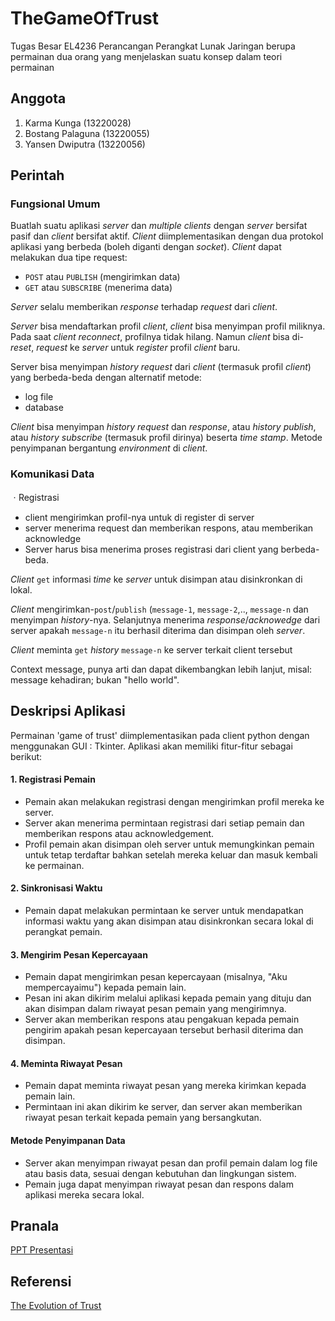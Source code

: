 # TheGameOfTrust

Tugas Besar EL4236 Perancangan Perangkat Lunak Jaringan berupa permainan dua orang yang menjelaskan suatu konsep dalam teori permainan

## Anggota

1. Karma Kunga (13220028)
2. Bostang Palaguna (13220055)
3. Yansen Dwiputra (13220056)

## Perintah

### Fungsional Umum
Buatlah suatu aplikasi _server_ dan _multiple clients_ dengan _server_ bersifat pasif dan _client_ bersifat aktif. _Client_ diimplementasikan dengan dua protokol aplikasi yang berbeda (boleh diganti dengan _socket_). _Client_ dapat melakukan dua tipe request:
- `POST` atau `PUBLISH` (mengirimkan data)
- `GET` atau `SUBSCRIBE` (menerima data)

_Server_ selalu memberikan _response_ terhadap _request_ dari _client_.

_Server_ bisa mendaftarkan profil _client_, _client_ bisa menyimpan profil miliknya. Pada saat _client_ _reconnect_, profilnya tidak hilang. Namun _client_ bisa di-_reset_, _request_ ke _server_ untuk _register_ profil _client_ baru.

Server bisa menyimpan _history request_ dari _client_ (termasuk profil _client_) yang berbeda-beda dengan alternatif metode:
- log file
- database

_Client_ bisa menyimpan _history request_ dan _response_, atau _history publish_, atau _history subscribe_ (termasuk profil dirinya) beserta _time stamp_. Metode penyimpanan bergantung _environment_ di _client_.

### Komunikasi Data

ㆍRegistrasi
- client mengirimkan profil-nya untuk di register di server
- server menerima request dan memberikan respons, atau memberikan acknowledge
- Server harus bisa menerima proses registrasi dari client yang berbeda-beda.

_Client_ `get` informasi _time_ ke _server_ untuk disimpan atau disinkronkan di lokal.

_Client_ mengirimkan-`post`/`publish` (`message-1`, `message-2`,.., `message-n` dan menyimpan _history_-nya. Selanjutnya menerima _response_/_acknowedge_ dari server apakah `message-n` itu berhasil diterima dan disimpan oleh _server_.

_Client_ meminta `get` _history_ `message-n` ke server terkait client tersebut

Context message, punya arti dan dapat dikembangkan lebih lanjut, misal: message kehadiran; bukan "hello world".

## Deskripsi Aplikasi

Permainan 'game of trust' diimplementasikan pada client python dengan menggunakan GUI : Tkinter. Aplikasi akan memiliki fitur-fitur sebagai berikut:

#### 1. Registrasi Pemain
- Pemain akan melakukan registrasi dengan mengirimkan profil mereka ke server.
- Server akan menerima permintaan registrasi dari setiap pemain dan memberikan respons atau acknowledgement.
- Profil pemain akan disimpan oleh server untuk memungkinkan pemain untuk tetap terdaftar bahkan setelah mereka keluar dan masuk kembali ke permainan.

#### 2. Sinkronisasi Waktu
- Pemain dapat melakukan permintaan ke server untuk mendapatkan informasi waktu yang akan disimpan atau disinkronkan secara lokal di perangkat pemain.
  
#### 3. Mengirim Pesan Kepercayaan
- Pemain dapat mengirimkan pesan kepercayaan (misalnya, "Aku mempercayaimu") kepada pemain lain.
- Pesan ini akan dikirim melalui aplikasi kepada pemain yang dituju dan akan disimpan dalam riwayat pesan pemain yang mengirimnya.
- Server akan memberikan respons atau pengakuan kepada pemain pengirim apakah pesan kepercayaan tersebut berhasil diterima dan disimpan.

#### 4. Meminta Riwayat Pesan
- Pemain dapat meminta riwayat pesan yang mereka kirimkan kepada pemain lain.
- Permintaan ini akan dikirim ke server, dan server akan memberikan riwayat pesan terkait kepada pemain yang bersangkutan.

#### Metode Penyimpanan Data
- Server akan menyimpan riwayat pesan dan profil pemain dalam log file atau basis data, sesuai dengan kebutuhan dan lingkungan sistem.
- Pemain juga dapat menyimpan riwayat pesan dan respons dalam aplikasi mereka secara lokal.

## Pranala

[PPT Presentasi](https://www.canva.com/design/DAGEWLBVOyk/dGYrbv8lbxtO0rnk2iWqfw/edit?utm_content=DAGEWLBVOyk&utm_campaign=designshare&utm_medium=link2&utm_source=sharebutton)

## Referensi

[The Evolution of Trust](https://ncase.me/trust/)
